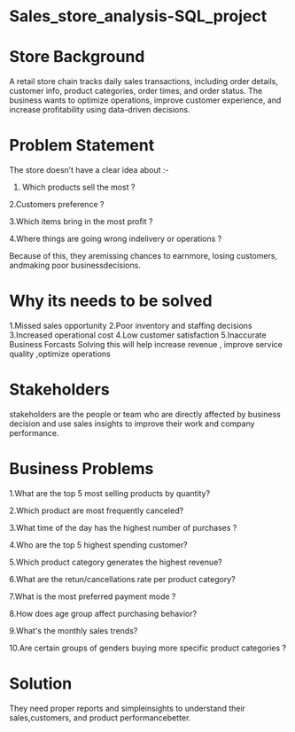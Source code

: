 # Sales_store_analysis-SQL_project
# Store Background
A retail store chain tracks daily sales transactions, including order details, customer info, product categories, order times, and order status. The business wants to optimize operations, improve customer experience, and increase profitability using data-driven decisions.

# Problem Statement
The store doesn’t have a clear idea about :-

1. Which products sell the most ?

2.Customers preference ?

3.Which items bring in the most profit ?

4.Where things are going wrong indelivery or operations ?

Because of this, they aremissing chances to earnmore, losing customers, andmaking poor businessdecisions.

# Why its needs to be solved 
1.Missed sales opportunity
2.Poor inventory and staffing decisions
3.Increased operational cost 
4.Low customer satisfaction
5.Inaccurate Business Forcasts 
Solving this will help increase revenue , improve service quality ,optimize operations 

# Stakeholders 
stakeholders are the people or team who are directly affected by business decision and use sales insights to improve their work and company performance.

# Business Problems
1.What are the top 5 most selling products by quantity?

2.Which product are most frequently canceled?

3.What time of the day has the highest number of purchases ?

4.Who are the top 5 highest spending customer?

5.Which product category generates the highest revenue?

6.What are the retun/cancellations rate per product category?

7.What is the most preferred payment mode ?

8.How does age group affect purchasing behavior?

9.What's the monthly sales trends?

10.Are certain groups of genders buying more specific product categories ?


# Solution
They need proper reports and simpleinsights to understand their sales,customers, and product performancebetter.
